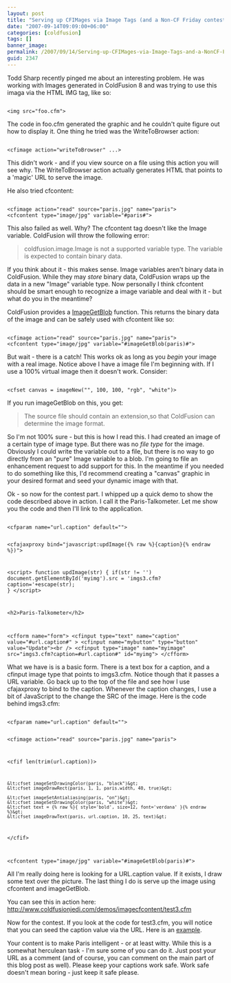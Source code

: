 ```yaml
---
layout: post
title: "Serving up CFIMages via Image Tags (and a Non-CF Friday contest!)"
date: "2007-09-14T09:09:00+06:00"
categories: [coldfusion]
tags: []
banner_image: 
permalink: /2007/09/14/Serving-up-CFIMages-via-Image-Tags-and-a-NonCF-Friday-contest
guid: 2347
---
```


Todd Sharp recently pinged me about an interesting problem. He was working with Images generated in ColdFusion 8 and was trying to use this imaga via the HTML IMG tag, like so:

<code>
&lt;img src="foo.cfm"&gt;
</code>

The code in foo.cfm generated the graphic and he couldn't quite figure out how to display it. One thing he tried was the WriteToBrowser action:

<code>
&lt;cfimage action="writeToBrowser" ...&gt;
</code>

This didn't work - and if you view source on a file using this action you will see why. The WriteToBrowser action actually generates HTML that points to a 'magic' URL to serve the image. 

He also tried cfcontent:

<code>
&lt;cfimage action="read" source="paris.jpg" name="paris"&gt;
&lt;cfcontent type="image/jpg" variable="#paris#"&gt;
</code>

This also failed as well. Why? The cfcontent tag doesn't like the Image variable. ColdFusion will throw the following error:

<blockquote>
coldfusion.image.Image is not a supported variable type. The variable is expected to contain binary data.
</blockquote>

If you think about it - this makes sense. Image variables aren't binary data in ColdFusion. While they may <i>store</i> binary data, ColdFusion wraps up the data in a new "Image" variable type. Now personally I think cfcontent should be smart enough to recognize a image variable and deal with it - but what do you in the meantime?

ColdFusion provides a <a href="http://www.cfquickdocs.com/cf8/?getDoc=ImageGetBlob">ImageGetBlob</a> function. This returns the binary data of the image and can be safely used with cfcontent like so:

<code>
&lt;cfimage action="read" source="paris.jpg" name="paris"&gt;
&lt;cfcontent type="image/jpg" variable="#imageGetBlob(paris)#"&gt;
</code>

But wait - there is a catch! This works ok as long as you <i>begin</i> your image with a real image. Notice above I have a image file I'm beginning with. If I use a 100% virtual image then it doesn't work. Consider:

<code>
&lt;cfset canvas = imageNew("", 100, 100, "rgb", "white")&gt;
</code>

If you run imageGetBlob on this, you get:

<blockquote>
The source file should contain an extension,so that ColdFusion can determine the image format.
</blockquote>

So I'm not 100% sure - but this is how I read this. I had created an image of a certain type of image type. But there was no <i>file type</i> for the image. Obviously I could write the variable out to a file, but there is no way to go directly from an "pure" Image variable to a blob. I'm going to file an enhancement request to add support for this. In the meantime if you needed to do something like this, I'd recommend creating a "canvas" graphic in your desired format and seed your dynamic image with that.

Ok - so now for the contest part. I whipped up a quick demo to show the code described above in action. I call it the Paris-Talkometer. Let me show you the code and then I'll link to the application. 

<code>
&lt;cfparam name="url.caption" default=""&gt;

&lt;cfajaxproxy bind="javascript:updImage({% raw %}{caption}{% endraw %})"&gt;

&lt;script&gt;
function updImage(str) {
	if(str != '') document.getElementById('myimg').src = 'imgs3.cfm?caption='+escape(str);
}
&lt;/script&gt;

&lt;h2&gt;Paris-Talkometer&lt;/h2&gt;

&lt;cfform name="form"&gt;
&lt;cfinput type="text" name="caption" value="#url.caption#" &gt; &lt;cfinput name="mybutton" type="button" value="Update"&gt;&lt;br /&gt;
&lt;cfinput type="image" name="myimage" src="imgs3.cfm?caption=#url.caption#" id="myimg"&gt;
&lt;/cfform&gt;
</code>

What we have is is a basic form. There is a text box for a caption, and a cfinput image type that points to imgs3.cfm. Notice though that it passes a URL variable. Go back up to the top of the file and see how I use cfajaxproxy to bind to the caption. Whenever the caption changes, I use a bit of JavaScript to the change the SRC of the image. Here is the code behind imgs3.cfm:

<code>
&lt;cfparam name="url.caption" default=""&gt;

&lt;cfimage action="read" source="paris.jpg" name="paris"&gt;

&lt;cfif len(trim(url.caption))&gt;

	&lt;cfset imageSetDrawingColor(paris, "black")&gt;
	&lt;cfset imageDrawRect(paris, 1, 1, paris.width, 40, true)&gt;
	
	&lt;cfset imageSetAntialiasing(paris, "on")&gt;
	&lt;cfset imageSetDrawingColor(paris, "white")&gt;
	&lt;cfset text = {% raw %}{ style='bold', size=12, font='verdana' }{% endraw %}&gt;
	&lt;cfset imageDrawText(paris, url.caption, 10, 25, text)&gt;

&lt;/cfif&gt;

&lt;cfcontent type="image/jpg" variable="#imageGetBlob(paris)#"&gt;
</code>

All I'm really doing here is looking for a URL.caption value. If it exists, I draw some text over the picture. The last thing I do is serve up the image using cfcontent and imageGetBlob. 

You can see this in action here: <br />
<a href="http://www.raymondcamden.com/demos/imagecfcontent/test3.cfm">http://www.coldfusionjedi.com/demos/imagecfcontent/test3.cfm</a>

Now for the contest. If you look at the code for test3.cfm, you will notice that you can seed the caption value via the URL. Here is an <a href="http://www.coldfusionjedi.com/demos/imagecfcontent/test3.cfm?caption=ColdFusion%20Rocks">example</a>.

Your content is to make Paris intelligent - or at least witty. While this is a somewhat herculean task - I'm sure some of you can do it. Just post your URL as a comment (and of course, you can comment on the main part of this blog post as well). Please keep your captions work safe. Work safe doesn't mean boring - just keep it safe please.